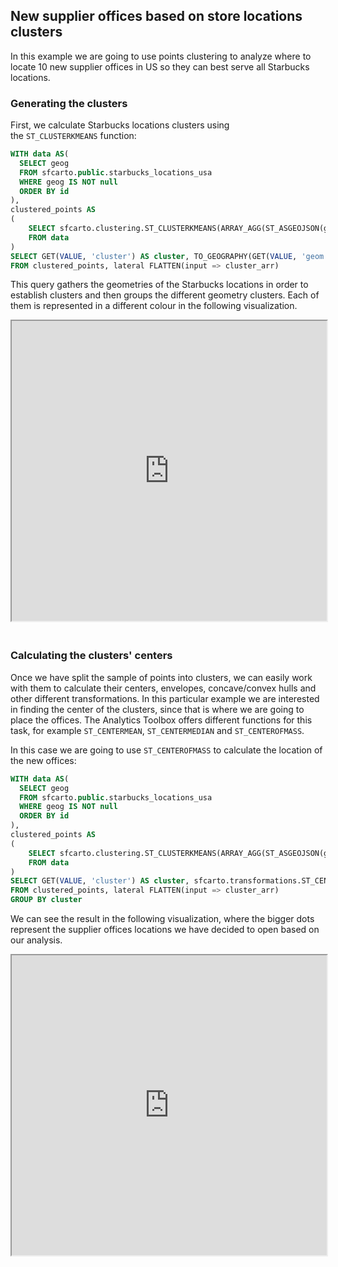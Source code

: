 ## New supplier offices based on store locations clusters

In this example we are going to use points clustering to analyze where to locate 10 new supplier offices in US so they can best serve all Starbucks locations.

### Generating the clusters

First, we calculate Starbucks locations clusters using the `ST_CLUSTERKMEANS` function:

```sql
WITH data AS(
  SELECT geog
  FROM sfcarto.public.starbucks_locations_usa
  WHERE geog IS NOT null
  ORDER BY id
),
clustered_points AS
(
    SELECT sfcarto.clustering.ST_CLUSTERKMEANS(ARRAY_AGG(ST_ASGEOJSON(geog)::STRING), 10) AS cluster_arr
    FROM data
)
SELECT GET(VALUE, 'cluster') AS cluster, TO_GEOGRAPHY(GET(VALUE, 'geom')) AS geom 
FROM clustered_points, lateral FLATTEN(input => cluster_arr)
```

This query gathers the geometries of the Starbucks locations in order to establish clusters and then groups the different geometry clusters. Each of them is represented in a different colour in the following visualization.

<iframe height=480px width=100% style='margin-bottom:20px' src="https://public.carto.com/builder/f5aea541-c0d8-476c-9533-dbbe99f07152" title="Starbucks locations clusters."></iframe>

### Calculating the clusters' centers

Once we have split the sample of points into clusters, we can easily work with them to calculate their centers, envelopes, concave/convex hulls and other different transformations. In this particular example we are interested in finding the center of the clusters, since that is where we are going to place the offices. The Analytics Toolbox offers different functions for this task, for example `ST_CENTERMEAN`, `ST_CENTERMEDIAN` and `ST_CENTEROFMASS`. 

In this case we are going to use `ST_CENTEROFMASS` to calculate the location of the new offices:

```sql
WITH data AS(
  SELECT geog
  FROM sfcarto.public.starbucks_locations_usa
  WHERE geog IS NOT null
  ORDER BY id
),
clustered_points AS
(
    SELECT sfcarto.clustering.ST_CLUSTERKMEANS(ARRAY_AGG(ST_ASGEOJSON(geog)::STRING), 10) AS cluster_arr
    FROM data
)
SELECT GET(VALUE, 'cluster') AS cluster, sfcarto.transformations.ST_CENTEROFMASS(ST_COLLECT(TO_GEOGRAPHY(GET(VALUE, 'geom')))) AS geom 
FROM clustered_points, lateral FLATTEN(input => cluster_arr)
GROUP BY cluster
```

We can see the result in the following visualization, where the bigger dots represent the supplier offices locations we have decided to open based on our analysis.

<iframe height=480px width=100% style='margin-bottom:20px' src="https://public.carto.com/builder/c2221971-9acf-4838-8c21-35d4057391d0" title="Starbucks locations clusters centers."></iframe>

